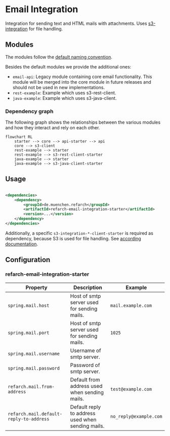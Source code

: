 # Email Integration

Integration for sending text and HTML mails with attachments. Uses [s3-integration](./s3.md) for file handling.

## Modules

The modules follow the [default naming convention](./index.md#naming-conventions).

Besides the default modules we provide the additional ones:

- `email-api`: Legacy module containing core email functionality. This module will be merged into the core module in future releases and should not be used in new implementations.
- `rest-example`: Example which uses s3-rest-client.
- `java-example`: Example which uses s3-java-client.

### Dependency graph

The following graph shows the relationships between the various modules and how they interact and rely on each other.

```mermaid
flowchart RL
    starter --> core --> api-starter --> api
    core --> s3-client
    rest-example --> starter
    rest-example --> s3-rest-client-starter
    java-example --> starter
    java-example --> s3-java-client-starter
```

## Usage

```xml

<dependencies>
    <dependency>
        <groupId>de.muenchen.refarch</groupId>
        <artifactId>refarch-email-integration-starter</artifactId>
        <version>...</version>
    </dependency>
</dependencies>
```

Additionally, a specific `s3-integration-*-client-starter` is required as dependency, because S3 is used for file handling.
See [according documentation](./s3.md#usage).

## Configuration

### refarch-email-integration-starter

| Property                                | Description                                       | Example                |
|-----------------------------------------|---------------------------------------------------|------------------------|
| `spring.mail.host`                      | Host of smtp server used for sending mails.       | `mail.example.com`     |
| `spring.mail.port`                      | Host of smtp server used for sending mails.       | `1025`                 |
| `spring.mail.username`                  | Username of smtp server.                          |                        |
| `spring.mail.password`                  | Password of smtp server.                          |                        |
| `refarch.mail.from-address`             | Default from address used when sending mails.     | `test@example.com`     |
| `refarch.mail.default-reply-to-address` | Default reply to address used when sending mails. | `no_reply@example.com` |
